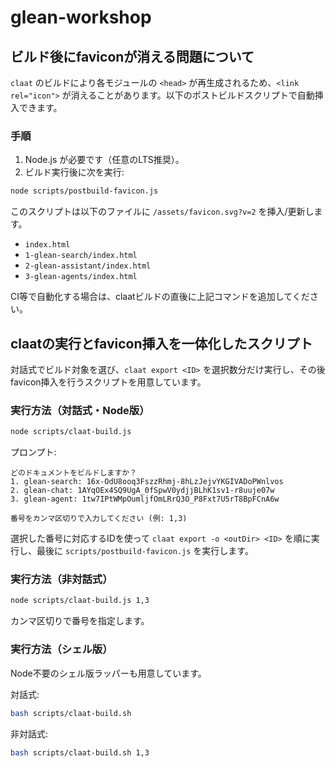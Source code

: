 # glean-workshop


## ビルド後にfaviconが消える問題について

`claat` のビルドにより各モジュールの `<head>` が再生成されるため、`<link rel="icon">` が消えることがあります。以下のポストビルドスクリプトで自動挿入できます。

### 手順

1. Node.js が必要です（任意のLTS推奨）。
2. ビルド実行後に次を実行:

```bash
node scripts/postbuild-favicon.js
```

このスクリプトは以下のファイルに `/assets/favicon.svg?v=2` を挿入/更新します。

- `index.html`
- `1-glean-search/index.html`
- `2-glean-assistant/index.html`
- `3-glean-agents/index.html`

CI等で自動化する場合は、claatビルドの直後に上記コマンドを追加してください。

## claatの実行とfavicon挿入を一体化したスクリプト

対話式でビルド対象を選び、`claat export <ID>` を選択数分だけ実行し、その後favicon挿入を行うスクリプトを用意しています。

### 実行方法（対話式・Node版）

```bash
node scripts/claat-build.js
```

プロンプト:

```
どのドキュメントをビルドしますか？
1. glean-search: 16x-OdU8ooq3FszzRhmj-8hLzJejvYKGIVADoPWnlvos
2. glean-chat: 1AYqOEx4SQ9UgA_0fSpwV0ydjjBLhK1sv1-r8uuje07w
3. glean-agent: 1tw7IPtWMpOumljfOmLRrQ3O_P8Fxt7U5rT8BpFCnA6w

番号をカンマ区切りで入力してください (例: 1,3)
```

選択した番号に対応するIDを使って `claat export -o <outDir> <ID>` を順に実行し、最後に `scripts/postbuild-favicon.js` を実行します。

### 実行方法（非対話式）

```bash
node scripts/claat-build.js 1,3
```

カンマ区切りで番号を指定します。

### 実行方法（シェル版）

Node不要のシェル版ラッパーも用意しています。

対話式:
```bash
bash scripts/claat-build.sh
```

非対話式:
```bash
bash scripts/claat-build.sh 1,3
```

